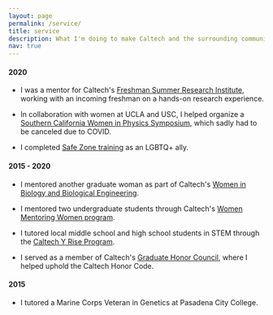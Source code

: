 ```yaml
---
layout: page
permalink: /service/
title: service
description: What I'm doing to make Caltech and the surrounding community a better place
nav: true
---
```


#### 2020

- I was a mentor for Caltech's [Freshman Summer Research Institute](https://diversity.caltech.edu/documents/17960/2020_FSRI_Report.pdf), working with an incoming freshman on a hands-on research experience.

- In collaboration with women at UCLA and USC, I helped organize a [Southern California Women in Physics Symposium](https://conferences.pa.ucla.edu/wip-symposium-2020), which sadly had to be canceled due to COVID.

- I completed [Safe Zone training](https://diversity.caltech.edu/resources/safezone) as an LGBTQ+ ally.

#### 2015 - 2020

- I mentored another graduate woman as part of Caltech's [Women in Biology and Biological Engineering](https://wibbe.caltech.edu/).

- I mentored two undergraduate students through Caltech's [Women Mentoring Women program](http://diversity.caltech.edu/WMW).

- I tutored local middle school and high school students in STEM through the [Caltech Y Rise Program](https://www.caltechy.org/rise-tutor).

- I served as a member of Caltech's [Graduate Honor Council](https://www.gradoffice.caltech.edu/current/community-standards/honor-code), where I helped uphold the Caltech Honor Code.

#### 2015

- I tutored a Marine Corps Veteran in Genetics at Pasadena City College.
